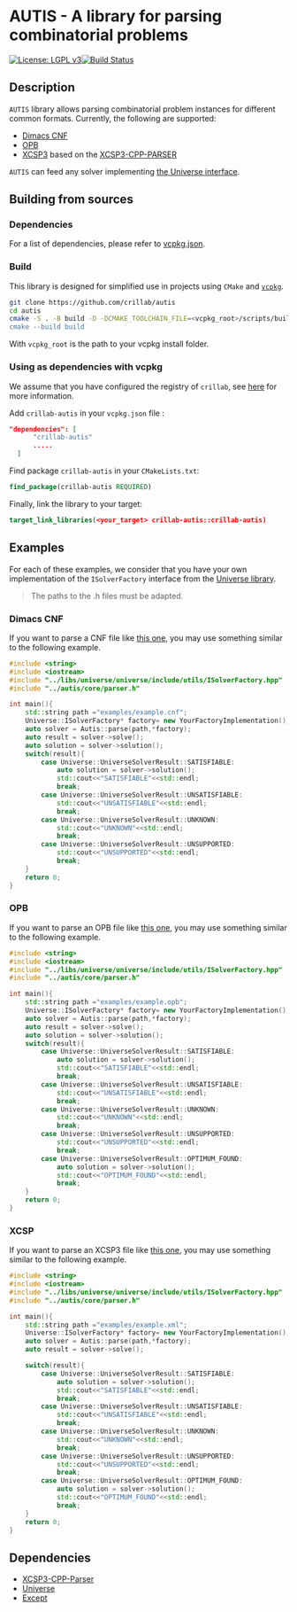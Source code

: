 # AUTIS - A library for parsing combinatorial problems

[![License: LGPL v3](https://img.shields.io/badge/License-LGPL%20v3-blue.svg)](http://www.gnu.org/licenses/lgpl-3.0)[![Build Status](https://github.com/crillab/autis/actions/workflows/ci.yml/badge.svg)](https://github.com/crillab/autis/actions/workflows/ci.yml)

## Description 

`AUTIS` library allows parsing combinatorial problem instances for different common formats. 
Currently, the following are supported:

- [Dimacs CNF](https://people.sc.fsu.edu/~jburkardt/data/cnf/cnf.html)
- [OPB](http://www.cril.univ-artois.fr/PB16/format.pdf) 
- [XCSP3](https://xcsp.org) based on the [XCSP3-CPP-PARSER](https://github.com/xcsp3team/XCSP3-CPP-Parser)

`AUTIS` can feed any solver implementing [the Universe interface](https://github.com/crillab/universe).

## Building from sources


### Dependencies

For a list of dependencies, please refer to [vcpkg.json](vcpkg.json).

### Build

This library is designed for simplified use in projects using `CMake` and [`vcpkg`](https://vcpkg.io/en/).

```sh
git clone https://github.com/crillab/autis
cd autis 
cmake -S . -B build -D -DCMAKE_TOOLCHAIN_FILE=<vcpkg_root>/scripts/buildsystems/vcpkg.cmake"
cmake --build build
```

With `vcpkg_root` is the path to your vcpkg install folder. 


### Using as dependencies with vcpkg

We assume that you have configured the registry of `crillab`, see [here](https://crillab.github.io/tootatis/utility) for more information. 

Add `crillab-autis` in your `vcpkg.json` file :

```json
"dependencies": [
      "crillab-autis"
      .....
  ]
```

Find package `crillab-autis` in your `CMakeLists.txt`:

```cmake
find_package(crillab-autis REQUIRED)
```

Finally, link the library to your target:

```cmake
target_link_libraries(<your_target> crillab-autis::crillab-autis)
```


## Examples 

For each of these examples, we consider that you have your own implementation of the `ISolverFactory` interface 
from the [Universe library](https://github.com/crillab/universe). 

> The paths to the .h files must be adapted.

### Dimacs CNF

If you want to parse a CNF file like [this one](examples/example.cnf), you may use something similar
to the following example.

```c++
#include <string>
#include <iostream>
#include "../libs/universe/universe/include/utils/ISolverFactory.hpp"
#include "../autis/core/parser.h"

int main(){
    std::string path ="examples/example.cnf";
    Universe::ISolverFactory* factory= new YourFactoryImplementation();
    auto solver = Autis::parse(path,*factory);
    auto result = solver->solve();
    auto solution = solver->solution();
    switch(result){
        case Universe::UniverseSolverResult::SATISFIABLE:
            auto solution = solver->solution();
            std::cout<<"SATISFIABLE"<<std::endl;
            break;
        case Universe::UniverseSolverResult::UNSATISFIABLE:
            std::cout<<"UNSATISFIABLE"<<std::endl;
            break;
        case Universe::UniverseSolverResult::UNKNOWN:
            std::cout<<"UNKNOWN"<<std::endl;
            break;
        case Universe::UniverseSolverResult::UNSUPPORTED:
            std::cout<<"UNSUPPORTED"<<std::endl;
            break;
    }
    return 0;
}
```

### OPB 

If you want to parse an OPB file like [this one](examples/example.opb), you may use something similar
to the following example.

```c++
#include <string>
#include <iostream>
#include "../libs/universe/universe/include/utils/ISolverFactory.hpp"
#include "../autis/core/parser.h"

int main(){
    std::string path ="examples/example.opb";
    Universe::ISolverFactory* factory= new YourFactoryImplementation();
    auto solver = Autis::parse(path,*factory);
    auto result = solver->solve();
    auto solution = solver->solution();
    switch(result){
        case Universe::UniverseSolverResult::SATISFIABLE:
            auto solution = solver->solution();
            std::cout<<"SATISFIABLE"<<std::endl;
            break;
        case Universe::UniverseSolverResult::UNSATISFIABLE:
            std::cout<<"UNSATISFIABLE"<<std::endl;
            break;
        case Universe::UniverseSolverResult::UNKNOWN:
            std::cout<<"UNKNOWN"<<std::endl;
            break;
        case Universe::UniverseSolverResult::UNSUPPORTED:
            std::cout<<"UNSUPPORTED"<<std::endl;
            break;
        case Universe::UniverseSolverResult::OPTIMUM_FOUND:
            auto solution = solver->solution();
            std::cout<<"OPTIMUM_FOUND"<<std::endl;
            break;
    }
    return 0;
}
```

### XCSP

If you want to parse an XCSP3 file like [this one](examples/example.xml), you may use something similar
to the following example.
```c++
#include <string>
#include <iostream>
#include "../libs/universe/universe/include/utils/ISolverFactory.hpp"
#include "../autis/core/parser.h"

int main(){
    std::string path ="examples/example.xml";
    Universe::ISolverFactory* factory= new YourFactoryImplementation();
    auto solver = Autis::parse(path,*factory);
    auto result = solver->solve();

    switch(result){
        case Universe::UniverseSolverResult::SATISFIABLE:
            auto solution = solver->solution();
            std::cout<<"SATISFIABLE"<<std::endl;
            break;
        case Universe::UniverseSolverResult::UNSATISFIABLE:
            std::cout<<"UNSATISFIABLE"<<std::endl;
            break;
        case Universe::UniverseSolverResult::UNKNOWN:
            std::cout<<"UNKNOWN"<<std::endl;
            break;
        case Universe::UniverseSolverResult::UNSUPPORTED:
            std::cout<<"UNSUPPORTED"<<std::endl;
            break;
        case Universe::UniverseSolverResult::OPTIMUM_FOUND:
            auto solution = solver->solution();
            std::cout<<"OPTIMUM_FOUND"<<std::endl;
            break;
    }
    return 0;
}
```

## Dependencies 

- [XCSP3-CPP-Parser](https://github.com/xcsp3team/XCSP3-CPP-PARSER)
- [Universe](https://github.com/crillab/universe)
- [Except](https://github.com/crillab/except)